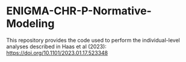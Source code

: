 # ENIGMA-CHR-P-Normative-Modeling
This repository provides the code used to perform the individual-level analyses described in Haas et al (2023): https://doi.org/10.1101/2023.01.17.523348
